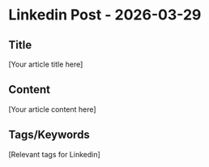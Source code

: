 # Linkedin Post - 2026-03-29

## Title
[Your article title here]

## Content
[Your article content here]

## Tags/Keywords
[Relevant tags for Linkedin]
